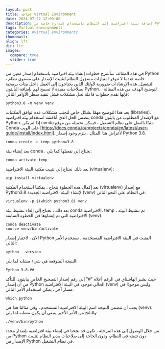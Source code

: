 ```yaml
---
layout: post
title: إضافة Virtual Environment
date: 2024-07-22 12:00:00
description: إضافة بيئة افتراضية إلى النظام باستخدام إصدارة خاصة من Python.
tags: Virtual environments 
categories: #Virtual environments 
thumbnail:
align: lft
dir: ltr
images:
  compare: true
  slider: true
---
```



في هذه المقالة، سأشرح خطوات إنشاء بيئة افتراضية باستخدام إصدار معين من Python ، خاصة عندما لا تتوفر امتيازات مسؤول النظام لتثبيت الإصدار على مستوى نظام التشغيل. هذه الإرشادات ضرورية لأولئك الذين يحتاجون إلى العمل داخل بيئات برمجية بصلاحيات مقيدة لا تسمح لهم بإضافة البايثون Python. لتوضيح الهدف من هذه المقالة ، فإنها تقدم خطوات فاعلة لحل مشكلات فشل تنفيذ سطر الأوامر التالي:

```
python3.8 -m venv venv
```

يعد هذا التوضيح مهمًا بشكل خاص لتجنب مشكلات عدم توافق المكتبات (libraries). يتضمن الحل الذي أناقشه استخدام بيئة افتراضية conda مع الإصدار المطلوب من بايثون Python. إذا لم يكن conda مثبتًا بالفعل على نظام التشغيل ، فيمكن تحميله من موقع Conda على الويب [https://docs.conda.io/projects/conda/en/latest/user-guide/install/index.html]. لأغراض هذا المثال ، يلزم وجود إصدار Python 3.8.

```
conda create -n temp python=3.8
```

بعد إنشاء بيئة conda ، نحتاج إلى تفعيلها كما يلي:

```
conda activate temp
```

بعد ذلك، نحتاج إلى تثبيت مكتبة البيئة الافتراضية (virtualenv):

```
pip install virtualenv
```

بعد إكمال هذه الخطوة بنجاح ، يمكننا استخدام المكتبة (virtualenv) مع إصدار Python3.8 لإنشاء البيئة الافتراضية الجديدة (venv) في النظام على النحو التالي:

```
virtualenv -p $(which python3.8) venv
```

بعد ذلك ، نحتاج إلى إلغاء تنشيط بيئة conda الافتراضية، temp ، ثم تنشيط البيئة الافتراضية التي تم إنشاؤها في الخطوة السابقة (venv).


```
conda deactivate
source venv/bin/activate
```

الآن ، لاختبار إصدار Python المثبت في البيئة الافتراضية المستخدمة ، نستخدم الأمر التالي:
```
python --version
```

النتيجة المتوقعة هي شيء مشابه لما يلي:

```
Python 3.8.##
```

حيث يشير الهاشتاق في الرقم أعلاه "#" إلى رقم إصدار التصحيح الخاص ببايثون. 
للتأكد من أن إصدار Python الحالي موجود في البيئة الافتراضية (venv) وليس موجودًا في مسار آخر ، يمكن استخدام الأمر التالي:
```
which python
```

يجب أن تتضمن النتيجة اسم البيئة الافتراضية المستخدم ، وفي مثالنا هذا هي (venv).
والناتج من الأمر الأخير ينبغي أن يكون مشابه لما يلي:

```
./venv/bin/python
```

من خلال الوصول إلى هذه المرحلة ، نكون قد  نجحنا في إنشاء بيئة افتراضية بإصدار محدد من Python دون تثبيته في النظام، ودون الحاجة إلى صلاحيات مدير النظام لتثبيت الإصدار من Python في نظام التشغيل.
